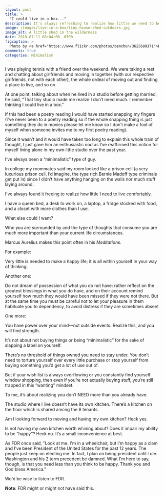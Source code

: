 ```yaml
---
layout: post
title: >
  "I could live in a box..."
description: It's always refreshing to realize how little we need to be happy
image: /images/live-in-a-box/tiny-house-shed-outdoors.jpg
image_alt: A little shed in the wilderness
date: 2018-07-11 08:04:00 -0700
figcaption: >
  Photo by <a href="https://www.flickr.com/photos/benchun/3625699371">Ben Chun</a>
comments: true
categories: Minimalism
---
```


I was playing tennis with a friend over the weekend. We were taking a rest and chatting about girlfriends and moving in together (with our respective girlfriends, not with each other), the whole ordeal of moving out and finding a place to live, and so on.

At one point, talking about when he lived in a studio before getting married, he said, “That tiny studio made me realize I don’t need much. I remember thinking I could live in a box.”

If this had been a poetry reading I would have started snapping my fingers (I’ve never been to a poetry reading so if the whole snapping thing is just something they do in movies please let me know so I don’t make a fool of myself when someone invites me to my first poetry reading).

Since it wasn’t and it would have taken too long to explain this whole train of thought, I just gave him an enthusiastic nod as I’ve reaffirmed this notion for myself living alone in my own little studio over the past year.

I’ve always been a “minimalistic” type of guy.

In college my roommates said my room looked like a prison cell (a very luxurious prison cell, I’d imagine, the type rich Bernie Madoff type criminals get put in) since I didn’t have anything hanging on the walls nor much stuff laying around.

I've always found it freeing to realize how little I need to live comfortably.

I have a queen bed, a desk to work on, a laptop, a fridge stocked with food, and a closet with more clothes than I use.

What else could I want?

Who you are surrounded by and the type of thoughts that consume you are much more important than your current life circumstances.

Marcus Aurelius makes this point often in his *Meditations*.

For example:
>
Very little is needed to make a happy life; it is all within yourself in your way of thinking.

Another one:
>
Do not dream of possession of what you do not have: rather reflect on the greatest blessings in what you do have, and on their account remind yourself how much they would have been missed if they were not there. But at the same time you must be careful not to let your pleasure in them habituate you to dependency, to avoid distress if they are sometimes absent

One more:
>
You have power over your mind––not outside events. Realize this, and you will find strength.

It’s not about not buying things or being “minimalistic” for the sake of slapping a label on yourself.

There’s no threshold of things owned you need to stay under. You don’t need to torture yourself over every little purchase or stop yourself from buying something you’d get a lot of use out of.

But if your wish list is always overflowing or you constantly find yourself window shopping, then even if you’re not actually buying stuff, you’re still trapped in this “wanting” mindset.

To me, it’s about realizing you don’t NEED more than you already have.

The studio where I live doesn’t have its own kitchen. There’s a kitchen on the floor which is shared among the 8 tenants.

Am I looking forward to moving and having my own kitchen? Heck yes.

Is not having my own kitchen worth whining about? Does it impair my ability to be “happy”? Heck no. It’s a small inconvenience at best.

As FDR once said, "Look at me. I'm in a wheelchair, but I'm happy as a clam and I've been President of the United States for the past 12 years. The people just keep on electing me. In fact, I plan on being president until I die. Washington and his 2 term precedent be damned. What I'm here to say, though, is that you need less than you think to be happy. Thank you and God bless America."

We'd be wise to listen to FDR.

**Note:** FDR might or might not have said this.
